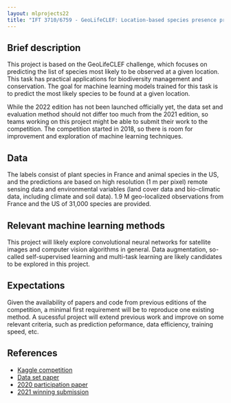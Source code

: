 ```yaml
---
layout: mlprojects22
title: "IFT 3710/6759 - GeoLifeCLEF: Location-based species presence prediction"
---
```


## Brief description

This project is based on the GeoLifeCLEF challenge, which focuses on predicting the list of species most likely to be observed at a given location. This task has practical applications for biodiversity management and conservation. The goal for machine learning models trained for this task is to predict the most likely species to be found at a given location. 

While the 2022 edition has not been launched officially yet, the data set and evaluation method should not differ too much from the 2021 edition, so teams working on this project might be able to submit their work to the competition. The competition started in 2018, so there is room for improvement and exploration of machine learning techniques. 

## Data

The labels consist of plant species in France and animal species in the US, and the predictions are based on high resolution (1 m per pixel) remote sensing data and environmental variables (land cover data and bio-climatic data, including climate and soil data). 1.9 M geo-localized observations from France and the US of 31,000 species are provided.

## Relevant machine learning methods

This project will likely explore convolutional neural networks for satellite images and computer vision algorithms in general. Data augmentation, so-called self-supervised learning and multi-task learning are likely candidates to be explored in this project.

## Expectations

Given the availability of papers and code from previous editions of the competition, a minimal first requirement will be to reproduce one existing method. A sucessful project will extend previous work and improve on some relevant criteria, such as prediction peformance, data efficiency, training speed, etc.

## References

* [Kaggle competition](https://www.kaggle.com/c/geolifeclef-2021/)
* [Data set paper](https://arxiv.org/abs/2004.04192)
* [2020 participation paper](http://ceur-ws.org/Vol-2696/paper_192.pdf)
* [2021 winning submission](http://ceur-ws.org/Vol-2936/paper-140.pdf)
